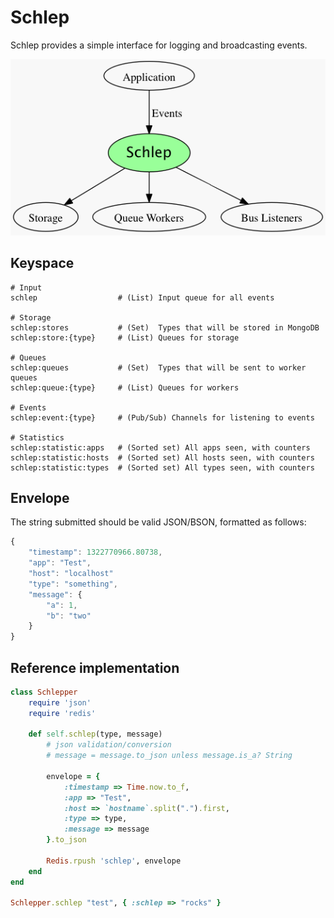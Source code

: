 # Schlep

Schlep provides a simple interface for logging and broadcasting events.

![Schlep](https://github.com/Movitas/schlep/raw/master/Readme.png)

## Keyspace

```
# Input
schlep                  # (List) Input queue for all events

# Storage
schlep:stores           # (Set)  Types that will be stored in MongoDB
schlep:store:{type}     # (List) Queues for storage

# Queues
schlep:queues           # (Set)  Types that will be sent to worker queues
schlep:queue:{type}     # (List) Queues for workers

# Events
schlep:event:{type}     # (Pub/Sub) Channels for listening to events

# Statistics
schlep:statistic:apps   # (Sorted set) All apps seen, with counters
schlep:statistic:hosts  # (Sorted set) All hosts seen, with counters
schlep:statistic:types  # (Sorted set) All types seen, with counters
```

## Envelope

The string submitted should be valid JSON/BSON, formatted as follows:

```js
{
    "timestamp": 1322770966.80738,
    "app": "Test",
    "host": "localhost"
    "type": "something",
    "message": {
        "a": 1,
        "b": "two"
    }
}
```

## Reference implementation

```rb
class Schlepper
    require 'json'
    require 'redis'

    def self.schlep(type, message)
        # json validation/conversion
        # message = message.to_json unless message.is_a? String
    
        envelope = {
            :timestamp => Time.now.to_f,
            :app => "Test",
            :host => `hostname`.split(".").first,
            :type => type, 
            :message => message
        }.to_json
        
        Redis.rpush 'schlep', envelope
    end
end

Schlepper.schlep "test", { :schlep => "rocks" }
```


